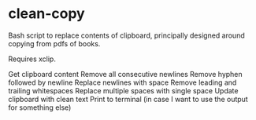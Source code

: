 # clean-copy
Bash script to replace contents of clipboard, principally designed around copying from pdfs of books.

Requires xclip.

Get clipboard content
Remove all consecutive newlines
Remove hyphen followed by newline
Replace newlines with space
Remove leading and trailing whitespaces
Replace multiple spaces with single space
Update clipboard with clean text
Print to terminal (in case I want to use the output for something else)

